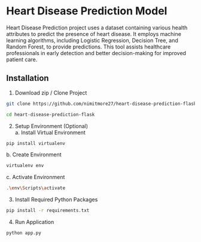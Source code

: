 
# Heart Disease Prediction Model
Heart Disease Prediction project uses a dataset containing various health attributes to predict the presence of heart disease. It employs machine learning algorithms, including Logistic Regression, Decision Tree, and Random Forest, to provide predictions. This tool assists healthcare professionals in early detection and better decision-making for improved patient care.
## Installation

1. Download zip / Clone Project
```bash
git clone https://github.com/nimitmore27/heart-disease-prediction-flask.git

cd heart-disease-prediction-flask
```
2. Setup Environment (Optional) <br>
  a. Install Virtual Environment
  ```bash
  pip install virtualenv
  ```
  b. Create Environment
  ```bash
  virtualenv env
  ```
  c. Activate Environment
  ```bash 
  .\env\Scripts\activate
  ```
3. Install Required Python Packages 
```bash
pip install -r requirements.txt
```
4. Run Application
```bash
python app.py
```
